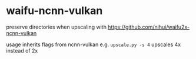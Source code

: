 # waifu-ncnn-vulkan
preserve directories when upscaling with https://github.com/nihui/waifu2x-ncnn-vulkan

usage inherits flags from ncnn-vulkan e.g. ```upscale.py -s 4``` upscales 4x instead of 2x
